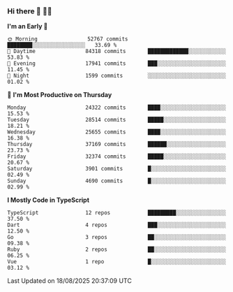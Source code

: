 ### Hi there 👋 🧑‍💻



<!--START_SECTION:waka-->
**I'm an Early 🐤** 

```text
🌞 Morning                52767 commits       ████████░░░░░░░░░░░░░░░░░   33.69 % 
🌆 Daytime                84318 commits       █████████████░░░░░░░░░░░░   53.83 % 
🌃 Evening                17941 commits       ███░░░░░░░░░░░░░░░░░░░░░░   11.45 % 
🌙 Night                  1599 commits        ░░░░░░░░░░░░░░░░░░░░░░░░░   01.02 % 
```
📅 **I'm Most Productive on Thursday** 

```text
Monday                   24322 commits       ████░░░░░░░░░░░░░░░░░░░░░   15.53 % 
Tuesday                  28514 commits       █████░░░░░░░░░░░░░░░░░░░░   18.21 % 
Wednesday                25655 commits       ████░░░░░░░░░░░░░░░░░░░░░   16.38 % 
Thursday                 37169 commits       ██████░░░░░░░░░░░░░░░░░░░   23.73 % 
Friday                   32374 commits       █████░░░░░░░░░░░░░░░░░░░░   20.67 % 
Saturday                 3901 commits        █░░░░░░░░░░░░░░░░░░░░░░░░   02.49 % 
Sunday                   4690 commits        █░░░░░░░░░░░░░░░░░░░░░░░░   02.99 % 
```


**I Mostly Code in TypeScript** 

```text
TypeScript               12 repos            █████████░░░░░░░░░░░░░░░░   37.50 % 
Dart                     4 repos             ███░░░░░░░░░░░░░░░░░░░░░░   12.50 % 
Go                       3 repos             ██░░░░░░░░░░░░░░░░░░░░░░░   09.38 % 
Ruby                     2 repos             ██░░░░░░░░░░░░░░░░░░░░░░░   06.25 % 
Vue                      1 repo              █░░░░░░░░░░░░░░░░░░░░░░░░   03.12 % 
```




 Last Updated on 18/08/2025 20:37:09 UTC
<!--END_SECTION:waka-->


